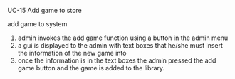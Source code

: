 UC-15 Add game to store
 
 add game to system
 1. admin invokes the add game function using a button in the admin menu
 2. a gui is displayed to the admin with text boxes that he/she must insert the information of the new game into
 3. once the information is in the text boxes the admin pressed the add game button  and the game is added to the library. 